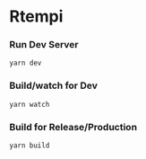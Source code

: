 # Rtempi

### Run Dev Server

```
yarn dev
```

### Build/watch for Dev

```
yarn watch
```

### Build for Release/Production

```
yarn build
```
